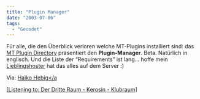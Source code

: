```yaml
---
title: "Plugin Manager"
date: "2003-07-06"
tags:
  - "Gecodet"
---
```


Für alle, die den Überblick verloren welche MT\-Plugins installiert sind: das [MT Plugin Directory](http://manager.mt-plugins.org/ "MT Plugins Directory") präsentiert den **Plugin-Manager**. Beta. Natürlich in englisch. Und die Liste der “Requirements” ist lang… hoffe mein [Lieblingshoster](http://www.blogstrasse.de/) hat das alles auf dem Server :)

Via: [Haiko Hebig</a](http://www.hebig.org/blogs/archives/main/001073.php)

[\[Listening to: Der Dritte Raum - Kerosin - Klubraum\]](http://www.hebig.org/blogs/archives/main/001073.php)

